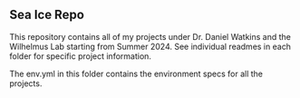## Sea Ice Repo
This repository contains all of my projects under Dr. Daniel Watkins and the Wilhelmus Lab starting from Summer 2024. See individual readmes in each folder for specific project information.

The env.yml in this folder contains the environment specs for all the projects.

